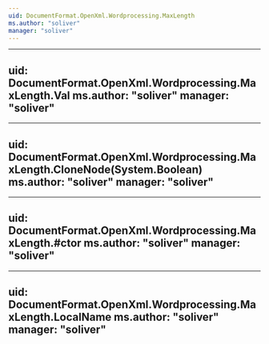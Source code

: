 ```yaml
---
uid: DocumentFormat.OpenXml.Wordprocessing.MaxLength
ms.author: "soliver"
manager: "soliver"
---
```


---
uid: DocumentFormat.OpenXml.Wordprocessing.MaxLength.Val
ms.author: "soliver"
manager: "soliver"
---

---
uid: DocumentFormat.OpenXml.Wordprocessing.MaxLength.CloneNode(System.Boolean)
ms.author: "soliver"
manager: "soliver"
---

---
uid: DocumentFormat.OpenXml.Wordprocessing.MaxLength.#ctor
ms.author: "soliver"
manager: "soliver"
---

---
uid: DocumentFormat.OpenXml.Wordprocessing.MaxLength.LocalName
ms.author: "soliver"
manager: "soliver"
---
